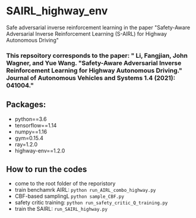# SAIRL_highway_env
Safe adversarial inverse reinforcement learning in the paper "Safety-Aware Adversarial Inverse Reinforcement Learning (S-AIRL) for Highway Autonomous Driving"


### This repsoitory corresponds to the paper: " Li, Fangjian, John Wagner, and Yue Wang. "Safety-Aware Adversarial Inverse Reinforcement Learning for Highway Autonomous Driving." Journal of Autonomous Vehicles and Systems 1.4 (2021): 041004."


## Packages:
* python==3.6
* tensorflow==1.14
* numpy==1.16
* gym=0.15.4
* ray=1.2.0
* highway-env==1.2.0

## How to run the codes
* come to the root folder of the reporistory
* train benchamrk AIRL: ```python run_AIRL_combo_highway.py```
* CBF-based samplingL ```python sample_CBF.py```
* safety critic training: ```python run_safety_critic_Q_training.py```
* train the SAIRL: ```run_SAIRL_highway.py```
